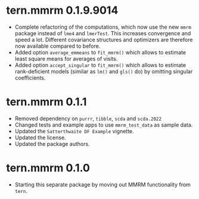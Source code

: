 # tern.mmrm 0.1.9.9014

* Complete refactoring of the computations, which now use the new `mmrm`
  package instead of `lme4` and `lmerTest`. This increases convergence
  and speed a lot. Different covariance structures and optimizers are therefore
  now available compared to before.
* Added option `average_emmeans` to `fit_mmrm()` which allows to estimate
  least square means for averages of visits.
* Added option `accept_singular` to `fit_mmrm()` which allows to estimate
  rank-deficient models (similar as `lm()` and `gls()` do) by omitting singular
  coefficients.

# tern.mmrm 0.1.1

* Removed dependency on `purrr`, `tibble`, `scda` and `scda.2022`
* Changed tests and example apps to use `mmrm_test_data` as sample data.
* Updated the `Satterthwaite DF Example` vignette.
* Updated the license.
* Updated the package authors.

# tern.mmrm 0.1.0

* Starting this separate package by moving out MMRM functionality from `tern`.
